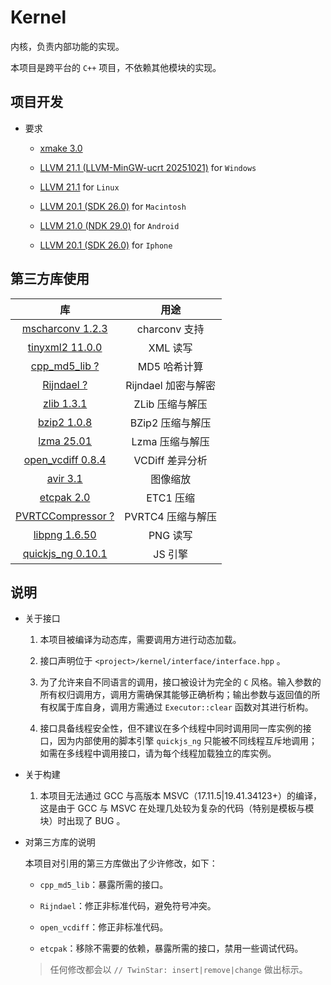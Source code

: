 # Kernel

内核，负责内部功能的实现。

本项目是跨平台的 `C++` 项目，不依赖其他模块的实现。

## 项目开发

* 要求
	
	* [xmake 3.0](https://xmake.io/#/)
	
	* [LLVM 21.1 (LLVM-MinGW-ucrt 20251021)](https://github.com/mstorsjo/llvm-mingw) for `Windows`
	
	* [LLVM 21.1](https://llvm.org/) for `Linux`
	
	* [LLVM 20.1 (SDK 26.0)](https://llvm.org/) for `Macintosh`
	
	* [LLVM 21.0 (NDK 29.0)](https://developer.android.com/ndk/downloads) for `Android`
	
	* [LLVM 20.1 (SDK 26.0)](https://llvm.org/) for `Iphone`

## 第三方库使用

| 库                                                                       | 用途                |
|:------------------------------------------------------------------------:|:-------------------:|
| [mscharconv 1.2.3](https://github.com/iboB/mscharconv)                   | charconv 支持       |
| [tinyxml2 11.0.0](https://github.com/leethomason/tinyxml2)               | XML 读写            |
| [cpp_md5_lib ?](https://github.com/tiankonguse/cpp-md5-lib)              | MD5 哈希计算        |
| [Rijndael ?](#)                                                          | Rijndael 加密与解密 |
| [zlib 1.3.1](https://github.com/madler/zlib)                             | ZLib 压缩与解压     |
| [bzip2 1.0.8](https://sourceware.org/bzip2/)                             | BZip2 压缩与解压    |
| [lzma 25.01](https://github.com/ip7z/7zip)                               | Lzma 压缩与解压     |
| [open_vcdiff 0.8.4](https://github.com/google/open-vcdiff)               | VCDiff 差异分析     |
| [avir 3.1](https://github.com/avaneev/avir)                              | 图像缩放            |
| [etcpak 2.0](https://github.com/wolfpld/etcpak)                          | ETC1 压缩           |
| [PVRTCCompressor ?](https://github.com/brenwill/PVRTCCompressor)         | PVRTC4 压缩与解压   |
| [libpng 1.6.50](https://github.com/pnggroup/libpng)                      | PNG 读写            |
| [quickjs_ng 0.10.1](https://github.com/quickjs-ng/quickjs)               | JS 引擎             |

## 说明

* 关于接口
	
	1. 本项目被编译为动态库，需要调用方进行动态加载。
	
	2. 接口声明位于 `<project>/kernel/interface/interface.hpp` 。
	
	3. 为了允许来自不同语言的调用，接口被设计为完全的 `C` 风格。输入参数的所有权归调用方，调用方需确保其能够正确析构；输出参数与返回值的所有权属于库自身，调用方需通过 `Executor::clear` 函数对其进行析构。
	
	4. 接口具备线程安全性，但不建议在多个线程中同时调用同一库实例的接口，因为内部使用的脚本引擎 `quickjs_ng` 只能被不同线程互斥地调用；如需在多线程中调用接口，请为每个线程加载独立的库实例。

* 关于构建
	
	1. 本项目无法通过 GCC 与高版本 MSVC（17.11.5|19.41.34123+）的编译，这是由于 GCC 与 MSVC 在处理几处较为复杂的代码（特别是模板与模块）时出现了 BUG 。

* 对第三方库的说明
	
	本项目对引用的第三方库做出了少许修改，如下：
	
	* `cpp_md5_lib`：暴露所需的接口。
	
	* `Rijndael`：修正非标准代码，避免符号冲突。
	
	* `open_vcdiff`：修正非标准代码。
	
	* `etcpak`：移除不需要的依赖，暴露所需的接口，禁用一些调试代码。
	
	> 任何修改都会以 `// TwinStar: insert|remove|change` 做出标示。
